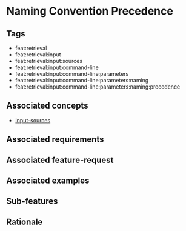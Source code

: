 # Naming Convention Precedence

## Tags

- feat:retrieval
- feat:retrieval:input
- feat:retrieval:input:sources
- feat:retrieval:input:command-line
- feat:retrieval:input:command-line:parameters
- feat:retrieval:input:command-line:parameters:naming
- feat:retrieval:input:command-line:parameters:naming:precedence

## Associated concepts

- [Input-sources](../../../../../../../../concepts/input/sources.md)

## Associated requirements

## Associated feature-request

## Associated examples

## Sub-features

## Rationale